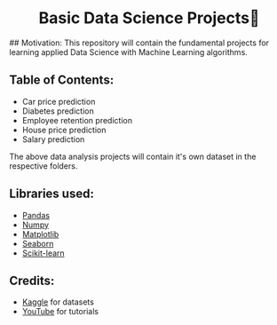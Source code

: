 
<h1 align="center">Basic Data Science Projects🔎 </h1>
## Motivation:
This repository will contain the fundamental projects for learning applied Data Science with Machine Learning algorithms.

## Table of Contents:
- Car price prediction
- Diabetes prediction
- Employee retention prediction
- House price prediction
- Salary prediction

The above data analysis projects will contain it's own dataset in the respective folders.

## Libraries used:
- <a href="https://pandas.pydata.org/">Pandas</a>
- <a href="https://numpy.org/">Numpy</a>
- <a href="https://matplotlib.org/">Matplotlib</a>
- <a href="https://seaborn.pydata.org/">Seaborn</a>
- <a href="https://scikit-learn.org/stable/">Scikit-learn</a>

## Credits:

- <a href="https://www.kaggle.com/">Kaggle</a> for datasets 
- <a href="https://www.youtube.com/">YouTube</a> for tutorials

